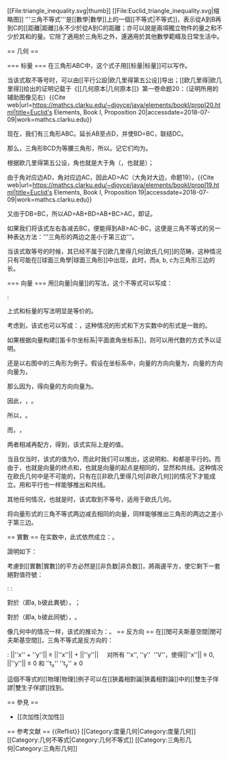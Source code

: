 [[File:triangle_inequality.svg|thumb]]
[[File:Euclid_triangle_inequality.svg|缩略图]]
'''三角不等式'''是[[數學|數學]]上的一個[[不等式|不等式]]，表示從A到B再到C的[[距離|距離]]永不少於從A到C的距離；亦可以說是兩項獨立物件的量之和不少於其和的量。它除了適用於三角形之外，還適用於其他數學範疇及日常生活中。

== 几何 ==

=== 标量 ===
在三角形ABC中，这个式子用[[标量|标量]]可以写作<math>AB+BC\geq AC</math>。

当该式取不等号时，可以由[[平行公設|欧几里得第五公设]]导出；[[欧几里得|欧几里得]]给出的证明记载于《[[几何原本|几何原本]]》第一卷命题20：（证明所用的辅助图像见右）<ref>{{Cite web|url=https://mathcs.clarku.edu/~djoyce/java/elements/bookI/propI20.html|title=Euclid's Elements, Book I, Proposition 20|accessdate=2018-07-09|work=mathcs.clarku.edu}}</ref>

现在，我们有三角形ABC。延长AB至点D，并使BD=BC，联结DC。

那么，三角形BCD为等腰三角形，所以<math>\angle BDC=\angle BCD</math>。记它们均为<math>\alpha</math>。

根据欧几里得第五公设，角<math>\beta</math>也就是<math>\angle ACD</math>大于角<math>\alpha</math>（<math>\angle BCD</math>，也就是<math>\angle BDC</math>）；

由于角<math>\beta</math>对应边AD，角<math>\alpha</math>对应边AC，因此AD>AC（大角对大边，命题19）。<ref>{{Cite web|url=https://mathcs.clarku.edu/~djoyce/java/elements/bookI/propI19.html|title=Euclid's Elements, Book I, Proposition 19|accessdate=2018-07-09|work=mathcs.clarku.edu}}</ref>

又由于DB=BC，所以AD=AB+BD=AB+BC>AC，即证。

如果我们将该式左右各减去BC，便能得到AB>AC-BC，这便是三角不等式的另一种表达方法：'''三角形的两边之差小于第三边'''。

当该式取等号的时候，其已经不属于[[欧几里得几何|欧氏几何]]的范畴，这种情况只有可能在[[球面三角學|球面三角形]]中出现，此时<math>\left|a - b\right| \le c \le a + b </math>，而a, b, c为三角形三边的长。

=== 向量 ===
用[[向量|向量]]的写法，这个不等式可以写成：

:<math>\left| \overrightarrow{AC} \right| \leq \left| \overrightarrow{AB} \right| + \left| \overrightarrow{BC} \right|</math>

上式和标量的写法明显是等价的。

考虑到<math>\overrightarrow{AB} +  \overrightarrow{BC} =  \overrightarrow{AC} </math>，该式也可以写成：<math>\left| \overrightarrow{AB} +  \overrightarrow{BC} \right| \leq \left| \overrightarrow{AB} \right| + \left| \overrightarrow{BC} \right|</math>，这种情况的形式和下方实数中的形式是一致的。

如果根据向量构建[[笛卡尔坐标系|平面直角坐标系]]，则可以用代数的方式予以证明。

还是以右图中的三角形为例子。假设在坐标系中，向量<math> \overrightarrow{AB}</math>的方向向量为<math>(x_1,y_1)</math>，向量<math>\overrightarrow{BC}</math>的方向向量为<math>(x_2,y_2)</math>，

那么因为<math>\overrightarrow{AB} +  \overrightarrow{BC} =  \overrightarrow{AC} </math>，得向量<math>\overrightarrow{AC} </math>的方向向量为<math>(x_1+x_2,y_1+y_2)</math>。

因此，<math>\left| \overrightarrow{AB} \right|+ \left| \overrightarrow{BC} \right|=\sqrt{x_1^2+y_1^2}+\sqrt{x_2^2+y_2^2}</math>，<math>\left| \overrightarrow{AC} \right|=\sqrt{(x_1+x_2)^2+(y_1+y_2)^2}</math>。

所以，<math>\left|\overrightarrow{AB}\right|+ \left| \overrightarrow{BC}\right |-\left| \overrightarrow{AC}\right|=2\sqrt{x_1^2x_2^2+x_1^2y_2^2+x_2^2y_1^2+y_1^2y_2^2}-2x_1x_2-2y_1y_2</math>。

而<math>(2\sqrt{x_1^2x_2^2+x_1^2y_2^2+x_2^2y_1^2+y_1^2y_2^2})^2=4x_1^2x_2^2+4x_1^2y_2^2+4x_2^2y_1^2+4y_1^2y_2^2</math>，<math>(2x_1x_2+2y_1y_2)^2=4x_1^2x_2^2+8x_1x_2y_1y_2+4y_1^2y_2^2</math>，

两者相减再配方，得到<math>(2x_1y_2-2x_2y_1)^2</math>，该式实际上是<math>(\left|\overrightarrow{AB}\right|+ \left| \overrightarrow{BC}\right |)^2-(\left|\overrightarrow{AC}\right|)^2</math>的值。

当且仅当<math>x_1y_2=x_2y_1</math>时，该式的值为0，而此时我们可以推出<math>x_1=kx_2,y_1=ky_2,k\in \Re</math>，这说明<math>x_1</math>和<math>x_2</math>、<math>y_1</math>和<math>y_2</math>都是平行的。而由于<math>x_1</math>，也就是向量<math> \overrightarrow{AB}</math>的终点和<math>x_2</math>，也就是向量<math>\overrightarrow{BC}</math>的起点是相同的，显然<math> \overrightarrow{AB}</math>和<math>\overrightarrow{BC}</math>共线。这种情况在欧氏几何中是不可能的，只有在[[非欧几里得几何|非欧几何]]的情况下才能成立。用<math>y_1</math>和<math>y_2</math>平行也一样能够推出<math> \overrightarrow{AB}</math>和<math>\overrightarrow{BC}</math>共线。

其他任何情况，也就是<math>x_1y_2\neq x_2y_1</math>时，该式取到不等号，适用于欧氏几何。

将向量形式的三角不等式两边减去相同的向量，同样能够推出三角形的两边之差小于第三边。

== 實數 ==
在实数中，此式依然成立：<math>\left| a + b \right| \le \left| a \right| + \left| b \right|</math>。

證明如下：

考慮到[[實數|實數]]的平方必然是[[非负数|非负数]]，將兩邊平方，使它剩下一套絕對值符號：

:<math> a^2 + 2ab + b^2 \le a^2 + \left| 2ab \right| + b^2</math>
:<math> 2ab \le \left| 2ab \right|</math>

對於<math>(a < 0, b > 0) \lor (b < 0, a > 0)</math>（即a, b彼此異號），<math> 2ab < \left| 2ab \right|</math>；

對於<math>(a, b \le 0) \lor (a, b \geq 0) </math>（即a, b彼此同號），<math> 2ab = \left| 2ab \right|</math>。

像几何中的情况一样，该式的推论为：<math>\left|\left| a \right| - \left| b \right|\right| \le \left| a \pm b \right| \le \left| a \right| + \left| b \right|</math>。
== 反方向 ==
在[[閔可夫斯基空間|閔可夫斯基空間]]，三角不等式是反方向的：

: ||''x'' + ''y''|| ≥ ||''x''|| + ||''y''||     对所有 ''x'', ''y'' <math>\in</math> ''V''，使得||''x''|| ≥ 0, ||''y''|| ≥ 0 和 ''t<sub>x</sub>'' ''t<sub>y</sub>'' ≥ 0

這個不等式的[[物理|物理]]例子可以在[[狹義相對論|狹義相對論]]中的[[雙生子佯謬|雙生子佯謬]]找到。

== 參見 ==
* [[次加性|次加性]]

== 参考文献 ==
{{Reflist}}
[[Category:度量几何|Category:度量几何]]
[[Category:几何不等式|Category:几何不等式]]
[[Category:三角形几何|Category:三角形几何]]